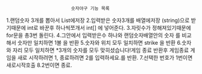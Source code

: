                             숫자야구 기능 목록
1.랜덤숫자 3개를 뽑아서 List에저장
2.입력받은 숫자3개를 배열에저장
(string)으로 받기때문에 int로 바꾼후 하나씩쪼개서 int[] 에 넣어준다.
3.자릿수가 정해져있기때문에 for문을 총3번 돌린다.
4.그안에서 입력받은수 하나와 랜덤숫자배열안의 숫자 를 비교해서
숫자만 일치하면 1볼 을 반환
5.숫자와 위치 모두 일치하면 strike 을 반환
6.숫자 와 자리 모두 일치하면 
*3개의 숫자를 모두 맞히셨습니다!게임 종료 반환후 게임종료
게임을 새로 시작하려면 1, 종료하려면 2를 입력하세요.를 반환.
7.선택한 번호가 1번이면 새로시작호출
8.2번이면 종료.
